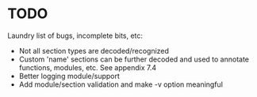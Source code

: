 # TODO

Laundry list of bugs, incomplete bits, etc:
* Not all section types are decoded/recognized
* Custom 'name' sections can be further decoded and used to annotate functions,
  modules, etc.  See appendix 7.4
* Better logging module/support
* Add module/section validation and make -v option meaningful

